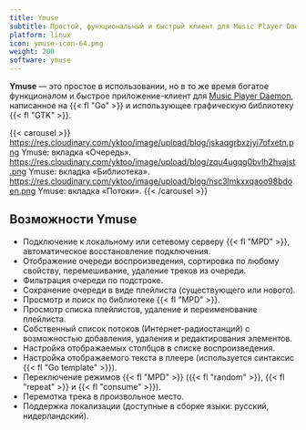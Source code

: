 ```yaml
---
title: Ymuse
subtitle: Простой, функциональный и быстрый клиент для Music Player Daemon.
platform: linux
icon: ymuse-icon-64.png
weight: 200
software: ymuse
---
```


**Ymuse** — это простое в использовании, но в то же время богатое функционалом и быстрое приложение-клиент для [Music Player Daemon](https://www.musicpd.org/), написанное на {{< fl "Go" >}} и использующее графическую библиотеку {{< fl "GTK" >}}.

{{< carousel >}}
https://res.cloudinary.com/yktoo/image/upload/blog/jskaqgrbxzjyi7ofxetn.png Ymuse: вкладка «Очередь».
https://res.cloudinary.com/yktoo/image/upload/blog/zqu4ugqg0bvlh2hvajst.png Ymuse: вкладка «Библиотека».
https://res.cloudinary.com/yktoo/image/upload/blog/hsc3lmkxxqaoo98bdoen.png Ymuse: вкладка «Потоки».
{{< /carousel >}}

## Возможности Ymuse

* Подключение к локальному или сетевому серверу {{< fl "MPD" >}}, автоматическое восстановление подключения.
* Отображение очереди воспроизведения, сортировка по любому свойству, перемешивание, удаление треков из очереди.
* Фильтрация очереди по подстроке.
* Сохранение очереди в виде плейлиста (существующего или нового).
* Просмотр и поиск по библиотеке {{< fl "MPD" >}}.
* Просмотр списка плейлистов, удаление и переименование плейлиста.
* Собственный список потоков (Интернет-радиостанций) с возможностью добавления, удаления и редактирования элементов.
* Настройка отображаемых столбцов в списке воспроизведения.
* Настройка отображаемого текста в плеере (используется синтаксис {{< fl "Go template" >}}).
* Переключение режимов {{< fl "MPD" >}} ({{< fl "random" >}}, {{< fl "repeat" >}} и {{< fl "consume" >}}).
* Перемотка трека в произвольное место.
* Поддержка локализации (доступные в сборке языки: русский, нидерландский).
